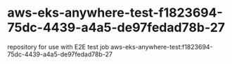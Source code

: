 # aws-eks-anywhere-test-f1823694-75dc-4439-a4a5-de97fedad78b-27
repository for use with E2E test job aws-eks-anywhere-test:f1823694-75dc-4439-a4a5-de97fedad78b-27
